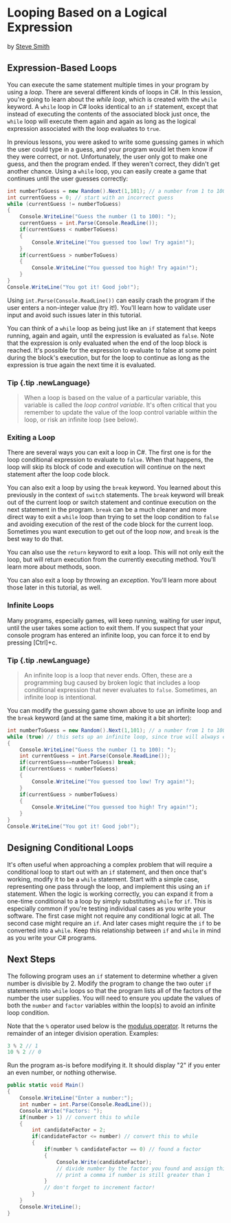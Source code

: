 # Looping Based on a Logical Expression
by [Steve Smith](http://deviq.com/me/steve-smith)

## Expression-Based Loops

You can execute the same statement multiple times in your program by using a *loop*. There are several different kinds of loops in C#. In this lession, you're going to learn about the *while loop*, which is created with the ``while`` keyword. A ``while`` loop in C# looks identical to an ``if`` statement, except that instead of executing the contents of the associated block just once, the ``while`` loop will execute them again and again as long as the logical expression associated with the loop evaluates to ``true``.

In previous lessons, you were asked to write some guessing games in which the user could type in a guess, and your program would let them know if they were correct, or not. Unfortunately, the user only got to make one guess, and then the program ended. If they weren't correct, they didn't get another chance. Using a ``while`` loop, you can easily create a game that continues until the user guesses correctly:

```c#
int numberToGuess = new Random().Next(1,101); // a number from 1 to 100
int currentGuess = 0; // start with an incorrect guess
while (currentGuess != numberToGuess)
{
    Console.WriteLine("Guess the number (1 to 100): ");
    currentGuess = int.Parse(Console.ReadLine());
    if(currentGuess < numberToGuess)
    {
        Console.WriteLine("You guessed too low! Try again!");
    }
    if(currentGuess > numberToGuess)
    {
        Console.WriteLine("You guessed too high! Try again!");
    }
}
Console.WriteLine("You got it! Good job!");
```

Using ``int.Parse(Console.ReadLine())`` can easily crash the program if the user enters a non-integer value (try it!). You'll learn how to validate user input and avoid such issues later in this tutorial.

You can think of a ``while`` loop as being just like an ``if`` statement that keeps running, again and again, until the expression is evaluated as ``false``. Note that the expression is only evaluated when the end of the loop block is reached. It's possible for the expression to evaluate to false at some point during the block's execution, but for the loop to continue as long as the expression is true again the next time it is evaluated.

### Tip {.tip .newLanguage}
> When a loop is based on the value of a particular variable, this variable is called the *loop control variable*. It's often critical that you remember to update the value of the loop control variable within the loop, or risk an infinite loop (see below).

### Exiting a Loop

There are several ways you can exit a loop in C#. The first one is for the loop conditional expression to evaluate to ``false``. When that happens, the loop will skip its block of code and execution will continue on the next statement after the loop code block.

You can also exit a loop by using the ``break`` keyword. You learned about this previously in the context of ``switch`` statements. The ``break`` keyword will break out of the current loop or switch statement and continue execution on the next statement in the program. ``break`` can be a much cleaner and more direct way to exit a ``while`` loop than trying to set the loop condition to ``false`` and avoiding execution of the rest of the code block for the current loop. Sometimes you want execution to get out of the loop *now*, and ``break`` is the best way to do that.

You can also use the ``return`` keyword to exit a loop. This will not only exit the loop, but will return execution from the currently executing method. You'll learn more about methods, soon.

You can also exit a loop by throwing an *exception*. You'll learn more about those later in this tutorial, as well.

### Infinite Loops

Many programs, especially games, will keep running, waiting for user input, until the user takes some action to exit them. If you suspect that your console program has entered an infinite loop, you can force it to end by pressing \[Ctrl\]+c.

### Tip {.tip .newLanguage}
> An infinite loop is a loop that never ends. Often, these are a programming bug caused by broken logic that includes a loop conditional expression that never evaluates to ``false``. Sometimes, an infinite loop is intentional.

You can modify the guessing game shown above to use an infinite loop and the ``break`` keyword (and at the same time, making it a bit shorter):

```c#
int numberToGuess = new Random().Next(1,101); // a number from 1 to 100
while (true) // this sets up an infinite loop, since true will always evaluate to true
{
    Console.WriteLine("Guess the number (1 to 100): ");
    int currentGuess = int.Parse(Console.ReadLine());
    if(currentGuess==numberToGuess) break;
    if(currentGuess < numberToGuess)
    {
        Console.WriteLine("You guessed too low! Try again!");
    }
    if(currentGuess > numberToGuess)
    {
        Console.WriteLine("You guessed too high! Try again!");
    }
}
Console.WriteLine("You got it! Good job!");
```

## Designing Conditional Loops

It's often useful when approaching a complex problem that will require a conditional loop to start out with an ``if`` statement, and then once that's working, modify it to be a ``while`` statement. Start with a simple case, representing one pass through the loop, and implement this using an ``if`` statement. When the logic is working correctly, you can expand it from a one-time conditional to a loop by simply substituting ``while`` for ``if``. This is especially common if you're testing individual cases as you write your software. The first case might not require any conditional logic at all. The second case might require an ``if``. And later cases might require the ``if`` to be converted into a ``while``. Keep this relationship between ``if`` and ``while`` in mind as you write your C# programs.

## Next Steps

The following program uses an ``if`` statement to determine whether a given number is divisible by 2. Modify the program to change the two outer ``if`` statements into ``while`` loops so that the program lists all of the factors of the number the user supplies. You will need to ensure you update the values of both the ``number`` and ``factor`` variables within the loop(s) to avoid an infinite loop condition.

Note that the ``%`` operator used below is the [modulus operator](https://msdn.microsoft.com/en-us/library/0w4e0fzs.aspx). It returns the remainder of an integer division operation. Examples: 

```c#
3 % 2 // 1
10 % 2 // 0
```

Run the program as-is before modifying it. It should display "2" if you enter an even number, or nothing otherwise. 

```c#
public static void Main()
{
    Console.WriteLine("Enter a number:");
    int number = int.Parse(Console.ReadLine());
    Console.Write("Factors: ");
    if(number > 1) // convert this to while
    {
        int candidateFactor = 2;
        if(candidateFactor <= number) // convert this to while
        {
            if(number % candidateFactor == 0) // found a factor
            {
                Console.Write(candidateFactor);
                // divide number by the factor you found and assign this back to number
                // print a comma if number is still greater than 1
            }
            // don't forget to increment factor!
        }
    }
    Console.WriteLine();
}
```
